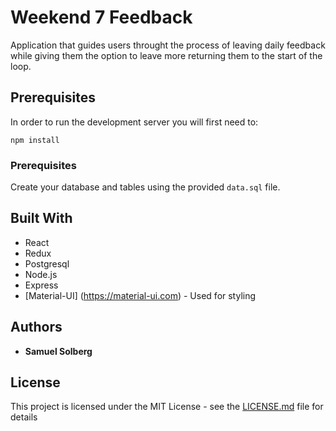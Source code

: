 # Weekend 7 Feedback
Application that guides users throught the process of leaving daily feedback while giving them the option to leave more returning them to the start of the loop.

## Prerequisites
In order to run the development server you will first need to:
  ```
  npm install
  ```
 ### Prerequisites
Create your database and tables using the provided `data.sql` file.

 ## Built With
 * React
 * Redux
 * Postgresql
 * Node.js
 * Express
 * [Material-UI] (https://material-ui.com) - Used for styling
 
## Authors

* **Samuel Solberg**

## License

This project is licensed under the MIT License - see the [LICENSE.md](LICENSE.md) file for details
